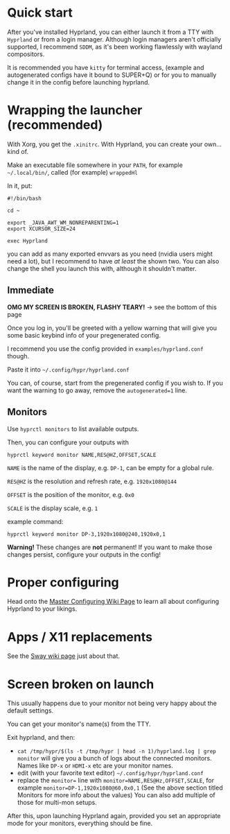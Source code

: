 # Quick start

After you've installed Hyprland, you can either launch it from a TTY with
`Hyprland` or from a login manager. Although login managers aren't officially
supported, I recommend `SDDM`, as it's been working flawlessly with wayland
compositors.

It is recommended you have `kitty` for terminal access, (example and autogenerated configs have it bound to SUPER+Q) or for you to manually change it in the config before launching hyprland.

# Wrapping the launcher (recommended)
With Xorg, you get the `.xinitrc`. With Hyprland, you can create your own... kind of.

Make an executable file somewhere in your `PATH`, for example `~/.local/bin/`, called (for example) `wrappedHl`

In it, put:
```
#!/bin/bash

cd ~

export _JAVA_AWT_WM_NONREPARENTING=1
export XCURSOR_SIZE=24

exec Hyprland
```

you can add as many exported envvars as you need (nvidia users might need a lot), but I recommend to have *at least* the shown two. You can also change the shell you launch this with, although it shouldn't matter.

## Immediate

**OMG MY SCREEN IS BROKEN, FLASHY TEARY!** -> see the bottom of this page

Once you log in, you'll be greeted with a yellow warning that will give you some
basic keybind info of your pregenerated config.

I recommend you use the config provided in `examples/hyprland.conf` though.

Paste it into `~/.config/hypr/hyprland.conf`

You can, of course, start from the pregenerated config if you wish to. If you
want the warning to go away, remove the `autogenerated=1` line.

## Monitors

Use `hyprctl monitors` to list available outputs.

Then, you can configure your outputs with

```
hyprctl keyword monitor NAME,RES@HZ,OFFSET,SCALE
```

`NAME` is the name of the display, e.g. `DP-1`, can be empty for a global rule.

`RES@HZ` is the resolution and refresh rate, e.g. `1920x1080@144`

`OFFSET` is the position of the monitor, e.g. `0x0`

`SCALE` is the display scale, e.g. `1`

example command:

```
hyprctl keyword monitor DP-3,1920x1080@240,1920x0,1
```

**Warning!** These changes are **not** permanent! If you want to make those
changes persist, configure your outputs in the config!

# Proper configuring

Head onto the
[Master Configuring Wiki Page](https://github.com/hyprwm/Hyprland/wiki/Configuring-Hyprland)
to learn all about configuring Hyprland to your likings.

# Apps / X11 replacements

See the
[Sway wiki page](https://github.com/swaywm/sway/wiki/Useful-add-ons-for-sway)
just about that.

# Screen broken on launch

This usually happens due to your monitor not being very happy about the default
settings.

You can get your monitor's name(s) from the TTY.

Exit hyprland, and then:

- `cat /tmp/hypr/$(ls -t /tmp/hypr | head -n 1)/hyprland.log | grep monitor`
  will give you a bunch of logs about the connected monitors. Names like `DP-x`
  or `HDMI-x` etc are your monitor names.
- edit (with your favorite text editor) `~/.config/hypr/hyprland.conf`
- replace the `monitor=` line with `monitor=NAME,RES@Hz,OFFSET,SCALE`, for
  example `monitor=DP-1,1920x1080@60,0x0,1` (See the above section titled
  Monitors for more info about the values) You can also add multiple of those
  for multi-mon setups.

After this, upon launching Hyprland again, provided you set an appropriate mode
for your monitors, everything should be fine.
